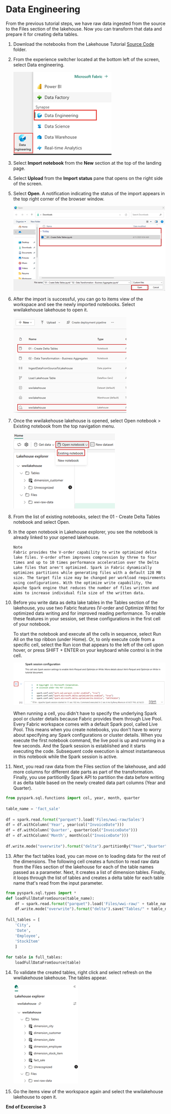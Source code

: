 # Data Engineering

From the previous tutorial steps, we have raw data ingested from the source to the Files section of the lakehouse. Now you can transform that data and prepare it for creating delta tables.

1. Download the notebooks from the Lakehouse Tutorial [Source Code](https://github.com/JoburgDataPlatformUserGroup/FabricPreCon/tree/main/scripts/Lakehouse) folder.

2. From the experience switcher located at the bottom left of the screen, select Data engineering.

    ![Screenshot showing where to find the experience switcher and select Data Engineering.](/images/workload-switch-data-engineering.png)

3. Select **Import notebook** from the **New** section at the top of the landing page.

4. Select **Upload** from the **Import status** pane that opens on the right side of the screen.

5. Select **Open**. A notification indicating the status of the import appears in the top right corner of the browser window.

    ![Screenshot showing where to find the downloaded notebooks and the Open button.](/images/select-notebooks-open.png)

7. After the import is successful, you can go to items view of the workspace and see the newly imported notebooks. Select wwilakehouse lakehouse to open it.

    ![Screenshot showing the list of imported notebooks and where to select the lakehouse.](/images/imported-notebooks-lakehouse.png)

8. Once the wwilakehouse lakehouse is opened, select Open notebook > Existing notebook from the top navigation menu.

    ![Screenshot showing the list of successfully imported notebooks.](/images/existing-notebook-ribbon.png)

9. From the list of existing notebooks, select the 01 - Create Delta Tables notebook and select Open.

10. In the open notebook in Lakehouse explorer, you see the notebook is already linked to your opened lakehouse.

        Note
        Fabric provides the V-order capability to write optimized delta lake files. V-order often improves compression by three to four times and up to 10 times performance acceleration over the Delta Lake files that aren't optimized. Spark in Fabric dynamically optimizes partitions while generating files with a default 128 MB size. The target file size may be changed per workload requirements using configurations. With the optimize write capability, the Apache Spark engine that reduces the number of files written and aims to increase individual file size of the written data.

11. Before you write data as delta lake tables in the Tables section of the lakehouse, you use two Fabric features (V-order and Optimize Write) for optimized data writing and for improved reading performance. To enable these features in your session, set these configurations in the first cell of your notebook.

    To start the notebook and execute all the cells in sequence, select Run All on the top ribbon (under Home). Or, to only execute code from a specific cell, select the Run icon that appears to the left of the cell upon hover, or press SHIFT + ENTER on your keyboard while control is in the cell.

    ![Screenshot of a Spark session configuration screen, including a code cell and Run icon.](/images/spark-session-run-execution.png)

    When running a cell, you didn't have to specify the underlying Spark pool or cluster details because Fabric provides them through Live Pool. Every Fabric workspace comes with a default Spark pool, called Live Pool. This means when you create notebooks, you don't have to worry about specifying any Spark configurations or cluster details. When you execute the first notebook command, the live pool is up and running in a few seconds. And the Spark session is established and it starts executing the code. Subsequent code execution is almost instantaneous in this notebook while the Spark session is active.

12. Next, you read raw data from the Files section of the lakehouse, and add more columns for different date parts as part of the transformation. Finally, you use partitionBy Spark API to partition the data before writing it as delta table based on the newly created data part columns (Year and Quarter).

```Python
from pyspark.sql.functions import col, year, month, quarter

table_name = 'fact_sale'

df = spark.read.format("parquet").load('Files/wwi-raw/Sales')
df = df.withColumn('Year', year(col("InvoiceDate")))
df = df.withColumn('Quarter', quarter(col("InvoiceDate")))
df = df.withColumn('Month', month(col("InvoiceDate")))

df.write.mode("overwrite").format("delta").partitionBy("Year","Quarter").save("Tables/" + table_name)
```
13. After the fact tables load, you can move on to loading data for the rest of the dimensions. The following cell creates a function to read raw data from the Files section of the lakehouse for each of the table names passed as a parameter. Next, it creates a list of dimension tables. Finally, it loops through the list of tables and creates a delta table for each table name that's read from the input parameter.

```Python
from pyspark.sql.types import *
def loadFullDataFromSource(table_name):
    df = spark.read.format("parquet").load('Files/wwi-raw/' + table_name)
    df.write.mode("overwrite").format("delta").save("Tables/" + table_name)

full_tables = [
    'City',
    'Date',
    'Employee',
    'StockItem'
    ]

for table in full_tables:
    loadFullDataFromSource(table)
```
14. To validate the created tables, right click and select refresh on the wwilakehouse lakehouse. The tables appear.

    ![Screenshot showing where to find your created tables in the Lakehouse explorer.](/images/tutorial-lakehouse-explorer-tables.png)

15. Go the items view of the workspace again and select the wwilakehouse lakehouse to open it.

**End of Excercise 3**
